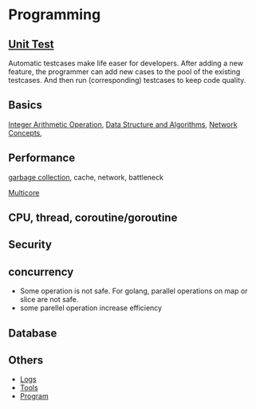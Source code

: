 # Programming

## [Unit Test][unit test tech]

Automatic testcases make life easer for developers.
After adding a new feature, the programmer can add
new cases to the pool of the existing testcases.
And then run (corresponding) testcases to keep
code quality.

## Basics

[Integer Arithmetic Operation][Integer Overflow],
[Data Structure and Algorithms][data structure and algorithms],
[Network Concepts][network concepts],

## Performance

[garbage collection][garbage collection],
cache, network, battleneck

[Multicore][multicore]

## CPU, thread, coroutine/goroutine

## Security

## concurrency

* Some operation is not safe. For golang, parallel operations on map or slice are not safe.
* some parellel operation increase efficiency

## Database

## Others

* [Logs](./log.md)
* [Tools](./tools/tools.md)
* [Program](./program.md)

[garbage collection]: ./performance/garbagecollection.md
[Integer Overflow]: ./basic/integer_overflow.md
[multicore]: ./performance/multicore.md
[data structure and algorithms]: ../notes/practice/algorithm.md
[network concepts]: ./basic/network_concepts.md
[unit test tech]: https://github.com/hzget/tech/tree/main/testing
